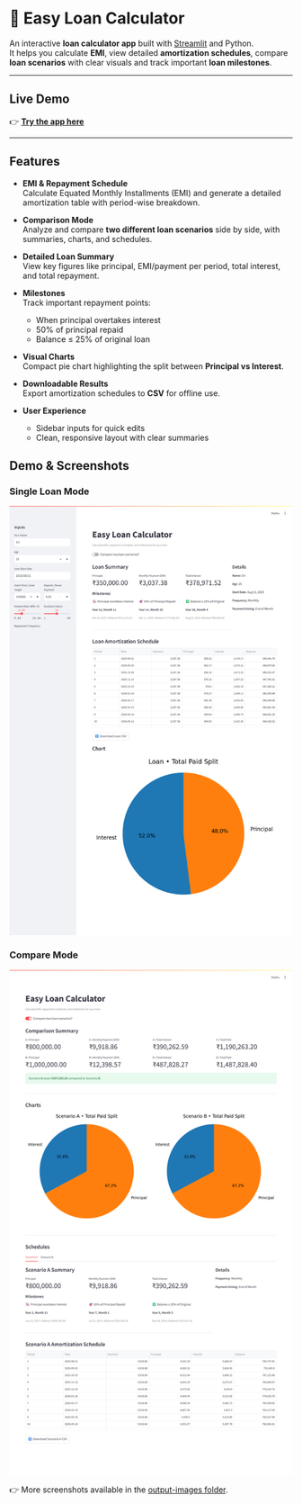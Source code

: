 # 💸 Easy Loan Calculator

An interactive **loan calculator app** built with [Streamlit](https://streamlit.io/) and Python.  
It helps you calculate **EMI**, view detailed **amortization schedules**, compare **loan scenarios** with clear visuals and track important **loan milestones**.

---
##  Live Demo

👉 [**Try the app here**](https://easy-loan-calculator.streamlit.app/)  

---

## Features

- **EMI & Repayment Schedule**  
  Calculate Equated Monthly Installments (EMI) and generate a detailed amortization table with period-wise breakdown.

- **Comparison Mode**  
  Analyze and compare **two different loan scenarios** side by side, with summaries, charts, and schedules.

- **Detailed Loan Summary**  
  View key figures like principal, EMI/payment per period, total interest, and total repayment.

- **Milestones**  
  Track important repayment points:  
  -  When principal overtakes interest  
  -  50% of principal repaid  
  -  Balance ≤ 25% of original loan  

- **Visual Charts**  
  Compact pie chart highlighting the split between **Principal vs Interest**.

- **Downloadable Results**  
  Export amortization schedules to **CSV** for offline use.

- **User Experience**  
  - Sidebar inputs for quick edits  
  - Clean, responsive layout with clear summaries

## Demo & Screenshots

### Single Loan Mode
![Single Loan Mode](output-images/loan2.png)

### Compare Mode
![Compare Mode](output-images/loan4.png)

👉 More screenshots available in the [output-images folder](output-images).


